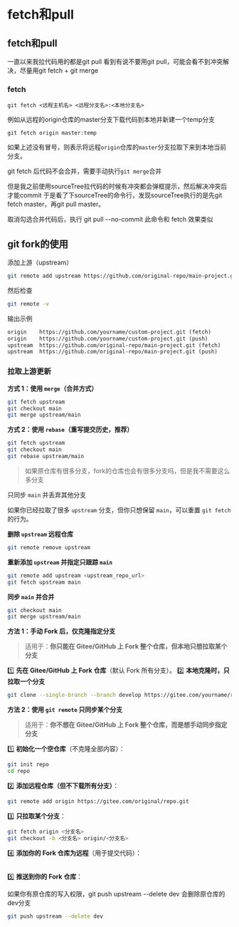 # fetch和pull

## fetch和pull

一直以来我拉代码用的都是git pull
看到有说不要用git pull，可能会看不到冲突解决，尽量用git fetch + git merge

### fetch

```
git fetch <远程主机名> <远程分支名>:<本地分支名>
```

例如从远程的origin仓库的master分支下载代码到本地并新建一个temp分支

```
git fetch origin master:temp
```

如果上述没有冒号，则表示将远程`origin`仓库的`master`分支拉取下来到本地当前分支。

git fetch 后代码不会合并，需要手动执行`git merge`合并

但是我之前使用sourceTree拉代码的时候有冲突都会弹框提示，然后解决冲突后才能commit
于是看了下sourceTree的命令行，发现sourceTree执行的是先git fetch master，再git pull master。

取消勾选合并代码后，执行 git pull --no-commit
此命令和 fetch 效果类似



## git fork的使用

添加上游（upstream）

```sh
git remote add upstream https://github.com/original-repo/main-project.git
```

然后检查

```sh
git remote -v
```

输出示例

```txt
origin    https://github.com/yourname/custom-project.git (fetch)
origin    https://github.com/yourname/custom-project.git (push)
upstream  https://github.com/original-repo/main-project.git (fetch)
upstream  https://github.com/original-repo/main-project.git (push)
```



### 拉取上游更新

**方式 1：使用 `merge`（合并方式）**

```sh
git fetch upstream
git checkout main
git merge upstream/main
```

**方式 2：使用 `rebase`（重写提交历史，推荐）**

```sh
git fetch upstream
git checkout main
git rebase upstream/main
```





> 如果原仓库有很多分支，fork的仓库也会有很多分支吗，但是我不需要这么多分支

只同步 `main` 并丢弃其他分支

如果你已经拉取了很多 `upstream` 分支，但你只想保留 `main`，可以重置 `git fetch` 的行为。

**删除 `upstream` 远程仓库**

```sh
git remote remove upstream
```

**重新添加 `upstream` 并指定只跟踪 `main`**

```sh
git remote add upstream <upstream_repo_url>
git fetch upstream main
```

**同步 `main` 并合并**

```sh
git checkout main
git merge upstream/main
```





**方法 1：手动 Fork 后，仅克隆指定分支**

> 适用于：**你只能在 Gitee/GitHub 上 Fork 整个仓库，但本地只想拉取某个分支**

1️⃣ **先在 Gitee/GitHub 上 Fork 仓库**（默认 Fork 所有分支）。
2️⃣ **本地克隆时，只拉取一个分支**

```sh
git clone --single-branch --branch develop https://gitee.com/yourname/repo.git
```





**方法 2：使用 `git remote` 只同步某个分支**

> 适用于：**你不想在 Gitee/GitHub 上 Fork 整个仓库，而是想手动同步指定分支**

1️⃣ **初始化一个空仓库**（不克隆全部内容）：

```sh
git init repo
cd repo
```

2️⃣ **添加远程仓库（但不下载所有分支）**：

```sh
git remote add origin https://gitee.com/original/repo.git
```

3️⃣ **只拉取某个分支**：

```sh
git fetch origin <分支名>
git checkout -b <分支名> origin/<分支名>
```

4️⃣ **添加你的 Fork 仓库为远程**（用于提交代码）：

```sh

```

5️⃣ **推送到你的 Fork 仓库**：





如果你有原仓库的写入权限，git push upstream --delete dev 会删除原仓库的dev分支

```sh
git push upstream --delete dev
```



